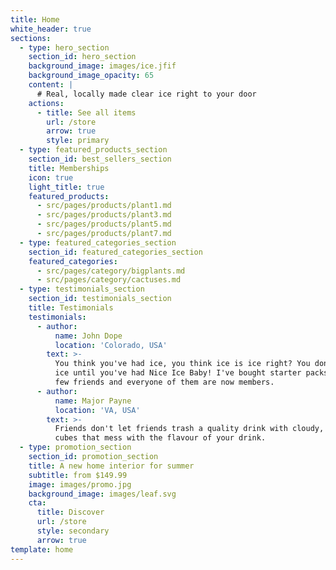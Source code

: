 ```yaml
---
title: Home
white_header: true
sections:
  - type: hero_section
    section_id: hero_section
    background_image: images/ice.jfif
    background_image_opacity: 65
    content: |
      # Real, locally made clear ice right to your door
    actions:
      - title: See all items
        url: /store
        arrow: true
        style: primary
  - type: featured_products_section
    section_id: best_sellers_section
    title: Memberships
    icon: true
    light_title: true
    featured_products:
      - src/pages/products/plant1.md
      - src/pages/products/plant3.md
      - src/pages/products/plant5.md
      - src/pages/products/plant7.md
  - type: featured_categories_section
    section_id: featured_categories_section
    featured_categories:
      - src/pages/category/bigplants.md
      - src/pages/category/cactuses.md
  - type: testimonials_section
    section_id: testimonials_section
    title: Testimonials
    testimonials:
      - author:
          name: John Dope
          location: 'Colorado, USA'
        text: >-
          You think you've had ice, you think ice is ice right? You don't know
          ice until you've had Nice Ice Baby! I've bought starter packs for a
          few friends and everyone of them are now members.
      - author:
          name: Major Payne
          location: 'VA, USA'
        text: >-
          Friends don't let friends trash a quality drink with cloudy, tiny
          cubes that mess with the flavour of your drink.
  - type: promotion_section
    section_id: promotion_section
    title: A new home interior for summer
    subtitle: from $149.99
    image: images/promo.jpg
    background_image: images/leaf.svg
    cta:
      title: Discover
      url: /store
      style: secondary
      arrow: true
template: home
---
```

